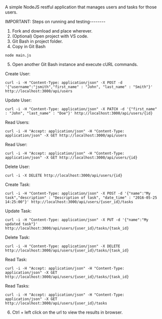 A simple NodeJS restful application that manages users and tasks for those users.

IMPORTANT:
Steps on running and testing--------

1. Fork and download and place wherever.
2. (Optional) Open project with VS code.
3. Git Bash in project folder.
4. Copy in Git Bash
```
node main.js
```
5. Open another Git Bash instance and execute cURL commands.

Create User:
```
curl -i -H "Content-Type: application/json" -X POST -d '{"username":"jsmith","first_name" : "John", "last_name" : "Smith"}' http://localhost:3000/api/users
```
Update User:
```
curl -i -H "Content-Type: application/json" -X PATCH -d '{"first_name" : "John", "last_name" : "Doe"}' http://localhost:3000/api/users/{id}
```
Read Users:
```
curl -i -H "Accept: application/json" -H "Content-Type: application/json" -X GET http://localhost:3000/api/users
```
Read User:
```
curl -i -H "Accept: application/json" -H "Content-Type: application/json" -X GET http://localhost:3000/api/users/{id}
```
Delete User:
```
curl -i -X DELETE http://localhost:3000/api/users/{id}
```
Create Task:
```
curl -i -H "Content-Type: application/json" -X POST -d '{"name":"My task","description" : "Description of task", "date_time" : "2016-05-25 14:25:00"}' http://localhost:3000/api/users/{user_id}/tasks
```
Update Task:
```
curl -i -H "Content-Type: application/json" -X PUT -d '{"name":"My updated task"}' http://localhost:3000/api/users/{user_id}/tasks/{task_id}
```
Delete Task:
```
curl -i -H "Content-Type: application/json" -X DELETE http://localhost:3000/api/users/{user_id}/tasks/{task_id}
```
Read Task:
```
curl -i -H "Accept: application/json" -H "Content-Type: application/json" -X GET http://localhost:3000/api/users/{user_id}/tasks/{task_id}
```
Read Tasks:
```
curl -i -H "Accept: application/json" -H "Content-Type: application/json" -X GET http://localhost:3000/api/users/{user_id}/tasks
```
6. Ctrl + left click on the url to view the results in browser.